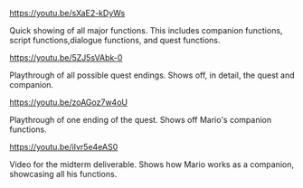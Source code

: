 https://youtu.be/sXaE2-kDyWs

Quick showing of all major functions. This includes companion functions, script functions,dialogue functions, and quest functions.

https://youtu.be/5ZJ5sVAbk-0

Playthrough of all possible quest endings. Shows off, in detail, the quest and companion.

https://youtu.be/zoAGoz7w4oU

Playthrough of one ending of the quest. Shows off Mario's companion functions.

https://youtu.be/iIvr5e4eAS0

Video for the midterm deliverable. Shows how Mario works as a companion, showcasing all his functions.
